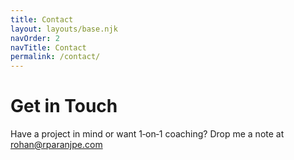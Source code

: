 ```yaml
---
title: Contact
layout: layouts/base.njk
navOrder: 2
navTitle: Contact
permalink: /contact/
---
```


# Get in Touch

Have a project in mind or want 1‑on‑1 coaching? Drop me a note at rohan@rparanjpe.com
